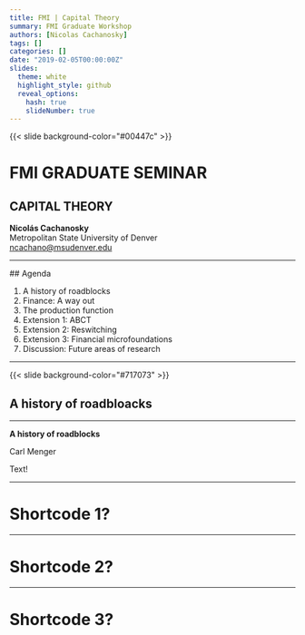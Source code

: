 ```yaml
---
title: FMI | Capital Theory
summary: FMI Graduate Workshop
authors: [Nicolas Cachanosky]
tags: []
categories: []
date: "2019-02-05T00:00:00Z"
slides:
  theme: white
  highlight_style: github
  reveal_options:
    hash: true
    slideNumber: true
---
```


{{< slide background-color="#00447c" >}}

# FMI GRADUATE SEMINAR

## CAPITAL THEORY

**Nicolás Cachanosky**  
Metropolitan State University of Denver  
ncachano@msudenver.edu

---

<div id="right"><p data-markdown>
## Agenda

1. A history of roadblocks
2. Finance: A way out
3. The production function
3. Extension 1: ABCT
4. Extension 2: Reswitching
6. Extension 3: Financial microfoundations
7. Discussion: Future areas of research
</p></div>

---
{{< slide background-color="#717073" >}}
## A history of roadbloacks

---

<div id="left"><p data-markdown>

**A history of roadblocks**  

Carl Menger
</p></div>

<div id="right"><p data-markdown>
Text!
</p></div>

---

# Shortcode 1?


---

# Shortcode 2?


---

# Shortcode 3? 


